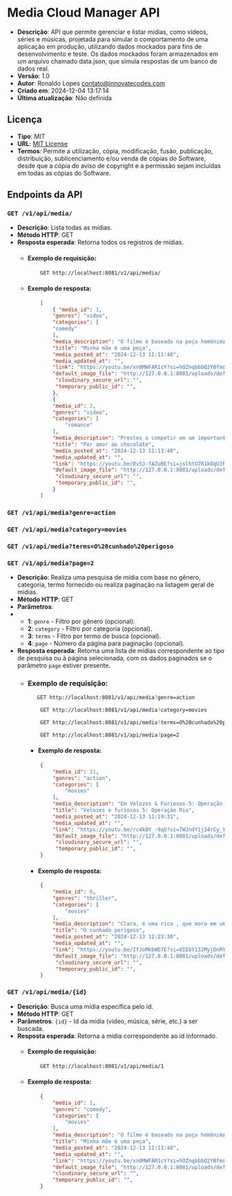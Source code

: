 # Media Cloud Manager API

- **Descrição**: API que permite gerenciar e listar mídias, como vídeos, séries e músicas, projetada para simular o comportamento de uma aplicação em produção, utilizando dados mockados para fins de desenvolvimento e teste. Os dados mockados foram armazenados em um arquivo chamado data.json, que simula respostas de um banco de dados real.
- **Versão**: 1.0
- **Autor**: Ronaldo Lopes <contato@innovatecodes.com>
- **Criado em**: 2024-12-04 13:17:14
- **Última atualização**: Não definida

## Licença

- **Tipo**: MIT
- **URL**: [MIT License](https://opensource.org/licenses/MIT)
- **Termos**: Permite a utilização, cópia, modificação, fusão, publicação, distribuição, sublicenciamento e/ou venda de cópias do Software, desde que a cópia do aviso de copyright e a permissão sejam incluídas em todas as cópias do Software.

## Endpoints da API

### `GET /v1/api/media/`
- **Descrição**: Lista todas as mídias.
- **Método HTTP**: GET
- **Resposta esperada**: Retorna todos os registros de mídias.
  - #### Exemplo de requisição:
    ```bash
        GET http://localhost:8081/v1/api/media/
    ```
  - #### Exemplo de resposta: 
    ```json
        [
            { "media_id": 1,
            "genres": "video",
            "categories": [
            "comedy"
            ],
            "media_description": "O filme é baseado na peça homônima criada e estrelada pelo próprio Paulo e que levou milhões de espectadores ao teatro ao longo dos anos em cartaz.",
            "title": "Minha mãe é uma peça",
            "media_posted_at": "2024-12-13 11:11:48",
            "media_updated_at": "",
            "link": "https://youtu.be/xn0MWFAR1cY?si=hOZnqbbbQ2YBfmdC",
            "default_image_file": "http://127.0.0.1:8081/uploads/default-image-file-98d8c367-1eae-4e84-b91e-1e26b519cc5d-1735075685178-148181922.jpg",
             "cloudinary_secure_url": "",
             "temporary_public_id": "",
            },
            {
            "media_id": 2,
            "genres": "video",
            "categories": [
                "romance"
            ],
            "media_description": "Prestes a competir em um importante concurso culinário, Ária, uma confeteira talentosa, vê seus planos desmoronarem quando seu parceiro a abandona poucos dias antes do evento. Desesperada, ela encontra apoio em um charmoso pai solteiro que a ajuda a descobrir não apenas um ingrediente secreto para sua receita,  mas também o caminho para a verdadeira felicidade. Confeteira Desesperada Encontra o Ingrediente Secreto da Felicidade!",
            "title": "Por amor ao chocolate",
            "media_posted_at": "2024-12-13 11:13:48",
            "media_updated_at": "",
            "link": "https://youtu.be/Dv5J-fAZu0E?si=jslhtU7R1kOqU3Fc",
            "default_image_file": "http://127.0.0.1:8081/uploads/default-image-file-2c98dfd7-efdf-4f33-9f8c-f6435480a1d6-1735075749840-650163747.jpg",
             "cloudinary_secure_url": "",
             "temporary_public_id": "",
            }                       
        ]          
    ```

### `GET /v1/api/media?genre=action` 
### `GET /v1/api/media?category=movies` 
### `GET /v1/api/media?terms=O%20cunhado%20perigoso` 
### `GET /v1/api/media?page=2`
- **Descrição**:  Realiza uma pesquisa de mídia com base no gênero, categoria, termo fornecido ou realiza paginação na listagem geral de mídias.
- **Método HTTP**: GET
- **Parâmetros**:
- - **1**: `genre` - Filtro por gênero (opcional).
  - **2**: `category` - Filtro por categoria (opcional).
  - **3**: `terms` - Filtro por termo de busca (opcional).
  - **4**: `page` -  Número da página para paginação (opcional).  
- **Resposta esperada**: Retorna uma lista de mídias correspondente ao tipo de pesquisa ou à página selecionada, com os dados paginados se o parâmetro `page` estiver presente.
  - ### Exemplo de requisição:
     ```bash
        GET http://localhost:8081/v1/api/media?genre=action
    ```
    ```bash
        GET http://localhost:8081/v1/api/media?category=movies
    ```
    ```bash
        GET http://localhost:8081/v1/api/media?terms=O%20cunhado%20perigoso
    ```
    ```bash
        GET http://localhost:8081/v1/api/media?page=2
    ```
     - #### Exemplo de resposta:
    ```json
        {
            "media_id": 11,
            "genres": "action",
            "categories": [
                "movies"
            ],
            "media_description": "Em Velozes & Furiosos 5: Operação Rio, Dominic Toretto (Vin Diesel) foi resgatado da prisão por sua irmã Mia (Jordana Brewster) e Brian O'Conner (Paul Walker), que realizam um ousa...",
            "title": "Velozes e furiosos 5: Operação Rio",
            "media_posted_at": "2024-12-13 11:19:31",
            "media_updated_at": "",
            "link": "https://youtu.be/rc4k0Y_-9qU?si=7WJndY1j34rCy_Yg",
            "default_image_file": "http://127.0.0.1:8081/uploads/default-image-file-02da2c43-35e3-4231-941c-8d27b28f6e72-1735072746014-990036758.jpg",
             "cloudinary_secure_url": "",
             "temporary_public_id": "",
        }              
    ```

    - #### Exemplo de resposta:
    ```json
        {
            "media_id": 6,
            "genres": "thriller",
            "categories": [
                "movies"
            ],
            "media_description": "Clara, é uma rica , que mora em um lugar com vizinhos ricos, mas ela tem seu mundo virado de cabeça para baixo com a chegada inesperada do seu cunhado.",
            "title": "O cunhado perigoso",
            "media_posted_at": "2024-12-13 12:23:30",
            "media_updated_at": "",
            "link": "https://youtu.be/IfJoMkbWD7E?si=0IEbY13JMyjDnRYR",
            "default_image_file": "http://127.0.0.1:8081/uploads/default-image-file-d64cf58b-4f49-4fe7-931a-ff045c6e04d5-1735075630057-300622454.jpg",
             "cloudinary_secure_url": "",
             "temporary_public_id": "",
        }              
    ```

### `GET /v1/api/media/{id}`
- **Descrição**: Busca uma mídia específica pelo id.
- **Método HTTP**: GET
- **Parâmetros**: `{id}` - Id da mídia (vídeo, música, série, etc.) a ser buscada.
- **Resposta esperada**: Retorna a mídia correspondente ao id informado.
  - #### Exemplo de requisição:
    ```bash
        GET http://localhost:8081/v1/api/media/1
    ```
  - #### Exemplo de resposta:
    ```json
        {
            "media_id": 1,
            "genres": "comedy",
            "categories": [
                "movies"
            ],
            "media_description": "O filme é baseado na peça homônima criada e estrelada pelo próprio Paulo e que levou milhões de espectadores ao teatro ao longo dos anos em cartaz.",
            "title": "Minha mãe é uma peça",
            "media_posted_at": "2024-12-13 11:11:48",
            "media_updated_at": "",
            "link": "https://youtu.be/xn0MWFAR1cY?si=hOZnqbbbQ2YBfmdC",
            "default_image_file": "http://127.0.0.1:8081/uploads/default-image-file-98d8c367-1eae-4e84-b91e-1e26b519cc5d-1735075685178-148181922.jpg",
            "cloudinary_secure_url": "",
            "temporary_public_id": "",
        }
    ```

